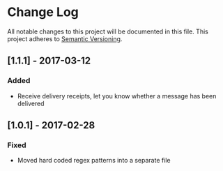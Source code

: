 # Change Log
All notable changes to this project will be documented in this file.
This project adheres to [Semantic Versioning](http://semver.org/).

## [1.1.1] - 2017-03-12
### Added
- Receive delivery receipts, let you know whether a message has been delivered

## [1.0.1] - 2017-02-28
### Fixed
- Moved hard coded regex patterns into a separate file
